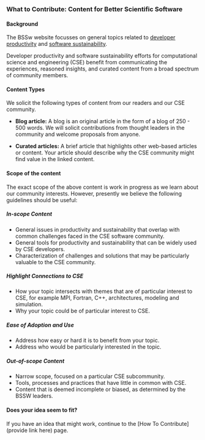 ### What to Contribute: Content for Better Scientific Software

#### Background

The BSSw website focusses on general topics related to [developer productivity](Articles/WhatIsProductivity.md) and [software sustainability](Articles/WhatIsSustainability.md).  

Developer productivity and software sustainability efforts for computational science and engineering (CSE) benefit from communicating the experiences, reasoned insights, and curated content from a broad spectrum of community members.

#### Content Types
<!-- ### Content Types (look at blog articles for reference)-->

We solicit the following types of content from our readers and our CSE community.

<!---

- **"What Is" document:** This is a simple document that defines terms and concepts in a particular topic area.  For example, the article could describe terms and concepts related to automated testing.  This kind of document is often helpful as background for "How To" documents that describe testing processes.
  - folder: [Articles](Articles/README.md)
- **"How To" document:** A document that describes a process for improving productivity and sustainability.
  - folder: [Articles](Articles/README.md)
- **Original experience:** An original article (brevity is appreciated) to inform the CSE community about how to improve developer productivity and software sustainability.
  - folder: [Articles](Articles/README.md)
  
-->
- **Blog article:** A blog is an original article in the form of a blog of 250 - 500 words.  We will solicit contributions from thought leaders in the community and welcome proposals from anyone.
 <!--  - folder: [Articles/Blog](Articles/Blog/README.md) -->

- **Curated articles:** A brief article that highlights other web-based articles or content.  Your article should describe why the CSE community might find value in the linked content.
<!-- - folder: [CuratedContent](CuratedContent/README.md) -->

<!--
- **Event:** An event content is a brief description of an event (such as a workshop, conference, or tutorial) relevant to better scientific software.
 - folder: [Events](Events/README.md)
  -->

#### Scope of the content
The exact scope of the above content is work in progress as we learn about our community interests.  However, presently we believe the following guidelines should be useful:

##### In-scope Content
- General issues in productivity and sustainability that overlap with common challenges faced in the CSE software community.
- General tools for productivity and sustainability that can be widely used by CSE developers.
- Characterization of challenges and solutions that may be particularly valuable to the CSE community.

##### Highlight Connections to CSE
- How your topic intersects with themes that are of particular interest to CSE, for example MPI, Fortran, C++, architectures, modeling and simulation.
- Why your topic could be of particular interest to CSE.

##### Ease of Adoption and Use
- Address how easy or hard it is to benefit from your topic.
- Address who would be particularly interested in the topic.

##### Out-of-scope Content
- Narrow scope, focused on a particular CSE subcommunity.
- Tools, processes and practices that have little in common with CSE.
- Content that is deemed incomplete or biased, as determined by the BSSW leaders.

#### Does your idea seem to fit?

If you have an idea that might work, continue to the [How To Contribute](provide link here) page.

<!---
Publish: no
---!>
